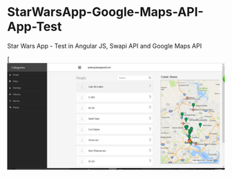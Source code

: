 # StarWarsApp-Google-Maps-API-App-Test

Star Wars App - Test in Angular JS, Swapi API and Google Maps API    

[![screenshot.jpg](https://raw.githubusercontent.com/ipelengbela/StarWar-Google-Maps-API-App-Test/master/img/screenshot.png)
